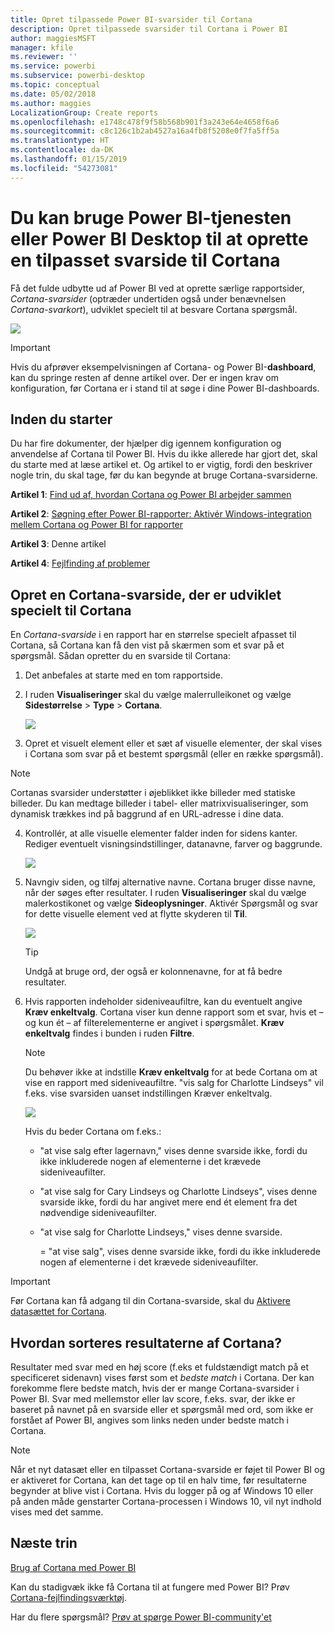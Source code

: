 ```yaml
---
title: Opret tilpassede Power BI-svarsider til Cortana
description: Opret tilpassede svarsider til Cortana i Power BI
author: maggiesMSFT
manager: kfile
ms.reviewer: ''
ms.service: powerbi
ms.subservice: powerbi-desktop
ms.topic: conceptual
ms.date: 05/02/2018
ms.author: maggies
LocalizationGroup: Create reports
ms.openlocfilehash: e1748c478f9f58b568b901f3a243e64e4658f6a6
ms.sourcegitcommit: c8c126c1b2ab4527a16a4fb8f5208e0f7fa5ff5a
ms.translationtype: HT
ms.contentlocale: da-DK
ms.lasthandoff: 01/15/2019
ms.locfileid: "54273081"
---
```

# <a name="use-power-bi-service-or-power-bi-desktop-to-create-a-custom-answer-page-for-cortana"></a>Du kan bruge Power BI-tjenesten eller Power BI Desktop til at oprette en tilpasset svarside til Cortana
Få det fulde udbytte ud af Power BI ved at oprette særlige rapportsider, *Cortana-svarsider* (optræder undertiden også under benævnelsen *Cortana-svarkort*), udviklet specielt til at besvare Cortana spørgsmål.

![](media/service-cortana-answer-cards/power-bi-cortana.png)

> [!IMPORTANT]
> Hvis du afprøver eksempelvisningen af Cortana- og Power BI-**dashboard**, kan du springe resten af denne artikel over. Der er ingen krav om konfiguration, før Cortana er i stand til at søge i dine Power BI-dashboards.
> 
> 

## <a name="before-you-begin"></a>Inden du starter
Du har fire dokumenter, der hjælper dig igennem konfiguration og anvendelse af Cortana til Power BI. Hvis du ikke allerede har gjort det, skal du starte med at læse artikel et. Og artikel to er vigtig, fordi den beskriver nogle trin, du skal tage, før du kan begynde at bruge Cortana-svarsiderne.

**Artikel 1**: [Find ud af, hvordan Cortana og Power BI arbejder sammen](service-cortana-intro.md)

**Artikel 2**: [Søgning efter Power BI-rapporter: Aktivér Windows-integration mellem Cortana og Power BI for rapporter](service-cortana-enable.md)

**Artikel 3**: Denne artikel

**Artikel 4**: [Fejlfinding af problemer](service-cortana-troubleshoot.md)

## <a name="create-a-cortana-answer-page-designed-specifically-for-cortana"></a>Opret en Cortana-svarside, der er udviklet specielt til Cortana
En *Cortana-svarside* i en rapport har en størrelse specielt afpasset til Cortana, så Cortana kan få den vist på skærmen som et svar på et spørgsmål. Sådan opretter du en svarside til Cortana:

1. Det anbefales at starte med en tom rapportside.
2. I ruden **Visualiseringer** skal du vælge malerrulleikonet og vælge **Sidestørrelse** > **Type** > **Cortana**.
   
    ![](media/service-cortana-answer-cards/pbi-cortana-page-size-new.png)
3. Opret et visuelt element eller et sæt af visuelle elementer, der skal vises i Cortana som svar på et bestemt spørgsmål (eller en række spørgsmål).

> [!NOTE]
> Cortanas svarsider understøtter i øjeblikket ikke billeder med statiske billeder. Du kan medtage billeder i tabel- eller matrixvisualiseringer, som dynamisk trækkes ind på baggrund af en URL-adresse i dine data. 
> 
> 

4. Kontrollér, at alle visuelle elementer falder inden for sidens kanter. Rediger eventuelt visningsindstillinger, datanavne, farver og baggrunde.  
   
    ![](media/service-cortana-answer-cards/pbi_cortana_modify-new.png)
5. Navngiv siden, og tilføj alternative navne. Cortana bruger disse navne, når der søges efter resultater. I ruden **Visualiseringer** skal du vælge malerkostikonet og vælge **Sideoplysninger**. Aktivér Spørgsmål og svar for dette visuelle element ved at flytte skyderen til **Til**.
   
    ![](media/service-cortana-answer-cards/pbi_cortana_names-newer.png)
   
   > [!TIP]
   > Undgå at bruge ord, der også er kolonnenavne, for at få bedre resultater.
   > 
   > 
6. Hvis rapporten indeholder sideniveaufiltre, kan du eventuelt angive **Kræv enkeltvalg**. Cortana viser kun denne rapport som et svar, hvis et – og kun ét – af filterelementerne er angivet i spørgsmålet. **Kræv enkeltvalg** findes i bunden i ruden **Filtre**.
   
   > [!NOTE]
   > Du behøver ikke at indstille **Kræv enkeltvalg** for at bede Cortana om at vise en rapport med sideniveaufiltre. "vis salg for Charlotte Lindseys" vil f.eks. vise svarsiden uanset indstillingen Kræver enkeltvalg.
   > 
   > 
   
     ![](media/service-cortana-answer-cards/pbi-cortana-single-selection-new.png)
   
      Hvis du beder Cortana om f.eks.:
   
   * "at vise salg efter lagernavn," vises denne svarside ikke, fordi du ikke inkluderede nogen af elementerne i det krævede sideniveaufilter.
   * "at vise salg for Cary Lindseys og Charlotte Lindseys", vises denne svarside ikke, fordi du har angivet mere end ét element fra det nødvendige sideniveaufilter.
   * "at vise salg for Charlotte Lindseys," vises denne svarside.
     
     = "at vise salg", vises denne svarside ikke, fordi du ikke inkluderede nogen af elementerne i det krævede sideniveaufilter.

> [!IMPORTANT]
> Før Cortana kan få adgang til din Cortana-svarside, skal du [Aktivere datasættet for Cortana](service-cortana-enable.md).
> 
> 

## <a name="how-does-cortana-order-the-results"></a>Hvordan sorteres resultaterne af Cortana?
Resultater med svar med en høj score (f.eks et fuldstændigt match på et specificeret sidenavn) vises først som et *bedste match* i Cortana. Der kan forekomme flere bedste match, hvis der er mange Cortana-svarsider i Power BI. Svar med mellemstor eller lav score, f.eks. svar, der ikke er baseret på navnet på en svarside eller et spørgsmål med ord, som ikke er forstået af Power BI, angives som links neden under bedste match i Cortana.

> [!NOTE]
> Når et nyt datasæt eller en tilpasset Cortana-svarside er føjet til Power BI og er aktiveret for Cortana, kan det tage op til en halv time, før resultaterne begynder at blive vist i Cortana. Hvis du logger på og af Windows 10 eller på anden måde genstarter Cortana-processen i Windows 10, vil nyt indhold vises med det samme.
> 
> 

## <a name="next-steps"></a>Næste trin
[Brug af Cortana med Power BI](service-cortana-intro.md)

Kan du stadigvæk ikke få Cortana til at fungere med Power BI?  Prøv [Cortana-fejlfindingsværktøj](service-cortana-troubleshoot.md).

Har du flere spørgsmål? [Prøv at spørge Power BI-community'et](http://community.powerbi.com/)

